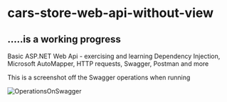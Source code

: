 # cars-store-web-api-without-view
## .....is a working progress



Basic ASP.NET Web Api - exercising and learning Dependency Injection, Microsoft AutoMapper, HTTP requests,  Swagger, Postman and more

This is a screenshot off the Swagger operations when running

![OperationsOnSwagger](https://user-images.githubusercontent.com/117373448/220108941-bbd5abbe-d7e5-4a5a-96a6-1cb7d67d5740.png)



